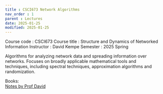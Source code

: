 ```yaml
---
title : CSCI673 Network Algorithms
nav_order : 1
parent : Lectures
date: 2025-01-25
modified: 2025-01-25
---
```

Course code : CSCI673
Course title : Structure and Dynamics of Networked Information
Instructor : David Kempe 
Semester : 2025 Spring

Algorithms for analyzing network data and spreading information over networks. Focuses on broadly applicable mathematical tools and techniques, including spectral techniques, approximation algorithms and randomization.

Books:  
[Notes by Prof David](https://www.david-kempe.com/teaching/structure-dynamics.pdf)



